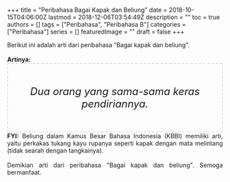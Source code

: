 +++
title = "Peribahasa Bagai Kapak dan Beliung"
date = 2018-10-15T04:06:00Z
lastmod = 2018-12-06T03:54:49Z
description = ""
toc = true
authors = []
tags = ["Peribahasa", "Peribahasa B"]
categories = ["Peribahasa"]
series = []
featuredImage = ""
draft = false
+++

<div dir="ltr" style="text-align: left;" trbidi="on"><div style="text-align: justify;">Berikut ini adalah arti dari peribahasa “Bagai kapak dan beliung”.</div><br /><div style="text-align: justify;"><b>Artinya:</b></div><div style="border: 2px dashed #ddd; font-size: 24px; height: auto; margin: 0 auto; padding: 50px; text-align: center; width: auto;"><i>Dua orang yang sama-sama keras pendiriannya.</i></div><div style="text-align: justify;"><b>FYI:</b> Beliung dalam Kamus Besar Bahasa Indonesia (KBBI) memiliki arti, yaitu perkakas tukang kayu rupanya seperti kapak dengan mata melintang (tidak searah dengan tangkainya).</div><div style="text-align: justify;"><br /></div><div style="text-align: justify;">Demikian arti dari peribahasa "Bagai kapak dan beliung". Semoga bermanfaat.</div></div>
